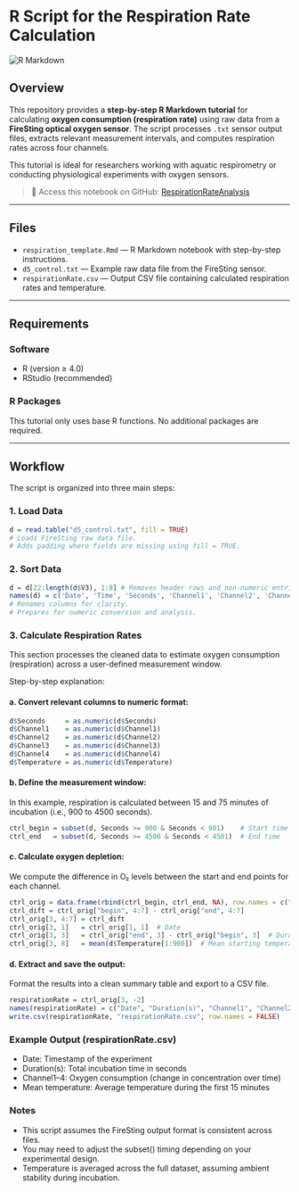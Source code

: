 # R Script for the Respiration Rate Calculation

![R Markdown](https://img.shields.io/badge/built_with-RMarkdown-blue.svg)

## Overview

This repository provides a **step-by-step R Markdown tutorial** for calculating **oxygen consumption (respiration rate)** using raw data from a **FireSting optical oxygen sensor**. The script processes `.txt` sensor output files, extracts relevant measurement intervals, and computes respiration rates across four channels.

This tutorial is ideal for researchers working with aquatic respirometry or conducting physiological experiments with oxygen sensors.

> 🔗 Access this notebook on GitHub: [RespirationRateAnalysis](https://github.com/zqzhou7/RespirationRateAnalysis.git)

---

## Files

- `respiration_template.Rmd` — R Markdown notebook with step-by-step instructions.
- `d5_control.txt` — Example raw data file from the FireSting sensor.
- `respirationRate.csv` — Output CSV file containing calculated respiration rates and temperature.

---

## Requirements

### Software

- R (version ≥ 4.0)
- RStudio (recommended)

### R Packages

This tutorial only uses base R functions. No additional packages are required.

---

## Workflow

The script is organized into three main steps:

### 1. Load Data

```r
d = read.table("d5_control.txt", fill = TRUE)
# Loads FireSting raw data file.
# Adds padding where fields are missing using fill = TRUE.

```
### 2. Sort Data
```r
d = d[22:length(d$V3), 1:8] # Removes header rows and non-numeric entries.
names(d) = c('Date', 'Time', 'Seconds', 'Channel1', 'Channel2', 'Channel3', 'Channel4', 'Temperature')
# Renames columns for clarity.
# Prepares for numeric conversion and analysis.
```

### 3. Calculate Respiration Rates
This section processes the cleaned data to estimate oxygen consumption (respiration) across a user-defined measurement window.

Step-by-step explanation:

#### a. Convert relevant columns to numeric format:
```r
d$Seconds     = as.numeric(d$Seconds)
d$Channel1    = as.numeric(d$Channel1)
d$Channel2    = as.numeric(d$Channel2)
d$Channel3    = as.numeric(d$Channel3)
d$Channel4    = as.numeric(d$Channel4)
d$Temperature = as.numeric(d$Temperature)
```

#### b. Define the measurement window:

In this example, respiration is calculated between 15 and 75 minutes of incubation (i.e., 900 to 4500 seconds).
```r
ctrl_begin = subset(d, Seconds >= 900 & Seconds < 901)    # Start time
ctrl_end   = subset(d, Seconds >= 4500 & Seconds < 4501)  # End time
```

#### c. Calculate oxygen depletion:

We compute the difference in O₂ levels between the start and end points for each channel.
```r
ctrl_orig = data.frame(rbind(ctrl_begin, ctrl_end, NA), row.names = c("begin", "end", "dm"))
ctrl_dift = ctrl_orig["begin", 4:7] - ctrl_orig["end", 4:7]
ctrl_orig[3, 4:7] = ctrl_dift
ctrl_orig[3, 1]   = ctrl_orig[1, 1]  # Date
ctrl_orig[3, 3]   = ctrl_orig["end", 3] - ctrl_orig["begin", 3]  # Duration (in seconds)
ctrl_orig[3, 8]   = mean(d$Temperature[1:900])  # Mean starting temperature
```

#### d. Extract and save the output:

Format the results into a clean summary table and export to a CSV file.
```r
respirationRate = ctrl_orig[3, -2]
names(respirationRate) = c("Date", "Duration(s)", "Channel1", "Channel2", "Channel3", "Channel4", "Mean temperature")
write.csv(respirationRate, "respirationRate.csv", row.names = FALSE)
```

### Example Output (respirationRate.csv)
- Date: Timestamp of the experiment
- Duration(s): Total incubation time in seconds
- Channel1–4: Oxygen consumption (change in concentration over time)
- Mean temperature: Average temperature during the first 15 minutes


### Notes
- This script assumes the FireSting output format is consistent across files.
- You may need to adjust the subset() timing depending on your experimental design.
- Temperature is averaged across the full dataset, assuming ambient stability during incubation.
